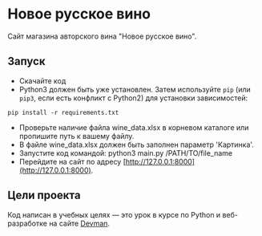 # Новое русское вино

Сайт магазина авторского вина "Новое русское вино".

## Запуск

- Скачайте код
- Python3 должен быть уже установлен. 
Затем используйте `pip` (или `pip3`, если есть конфликт с Python2) для установки зависимостей:
```
pip install -r requirements.txt
```
- Проверьте наличие файла wine_data.xlsx в корневом каталоге или пропишите путь к вашему файлу.
- В файле wine_data.xlsx должен быть заполнен параметр 'Картинка'.
- Запустите код командой:   python3 main.py /PATH/TO/file_name
- Перейдите на сайт по адресу [http://127.0.0.1:8000](http://127.0.0.1:8000).

## Цели проекта

Код написан в учебных целях — это урок в курсе по Python и веб-разработке на сайте [Devman](https://dvmn.org).
